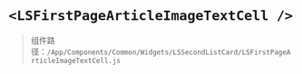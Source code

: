 # `<LSFirstPageArticleImageTextCell />`

> 组件路径：`/App/Components/Common/Widgets/LSSecondListCard/LSFirstPageArticleImageTextCell.js`
